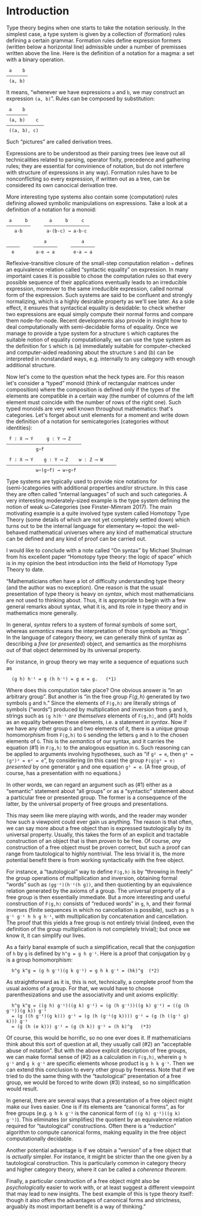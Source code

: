 # Introduction

Type theory begins when one starts to take the notation seriously. In the simplest case,
a type system is given by a collection of (formation) rules defining a certain grammar.
Formation rules define expression formers (written below a horizontal line) admissible under a number of premisses written above the line. Here is the definition of a notation for a magma:
a set with a binary operation.
```
 a    b
————————
 (a, b)
```

It means, “whenever we have expressions `a` and `b`, we may construct an expression
`(a, b)`”. Rules can be composed by substitution:
```
 a    b
————————
 (a, b)    c
——————————————
 ((a, b), c)
```
Such “pictures” are called derivation trees.

Expressions are to be understood as their parsing trees (we leave out all technicalities related to parsing,
operator fixity, precedence and gathering rules; they are essential for convinience of notation, but do not
interfere with structure of expressions in any way). Formation rules have to be nonconflicting so every
expression, if written out as a tree, can be considered its own canocical derivation tree.

More interesting type systems also contain some (computation) rules defining allowed symbolic manipulations
on expressions. Take a look at a definition of a notation for a monoid:
```
 a     b        a     b     c
—————————     —————————————————
   a·b         a·(b·c) ⇝ a·b·c
   
              a             a
—————     —————————     —————————   
  e        a·e ⇝ a       e·a ⇝ a    
```

Reflexive-transitive closure of the small-step computation relation `⇝` defines an equivalence relation called
“syntactic equality” on expression. In many importaint cases it is possible to chose the computation rules so that
every possible sequence of their applications eventually leads to an irreducible expression, moreover to the same
irreducible expression, called normal form of the expression. Such systems are said to be confluent and strongly
normalizing, which is a highly desirable property as we'll see later. As a side effect, it ensures that
syntactical equality is desidable: to check whether two expressions are equal simply compute their normal forms
and compare them node-for-node. Recent developments also provide in insight how to deal computationally with
semi-decidable forms of equality. Once we manage to provide a type system for a structure `S` which captures
the suitable notion of equality computationally, we can use the type system as the definition for `S`
which is (a) immediately suitable for computer-checked and computer-aided readoning about the structure
`S` and (b) can be interpreted in nonstandard ways, e.g. internally to any category with enough additional
structure.

Now let's come to the question what the heck types are. For this reason let's consider a “typed” monoid
(think of rectangular matrices under composition) where the composition is defined only if the types of
the elements are compatible in a certain way (the number of columns of the left element must coincide
with the number of rows of the right one). Such typed monoids are very well known throughout mathematics:
that's categories. Let's forget about unit elements for a moment and write down the definition
of a notation for semicategories (categories without identities):
```
 f : X ⟶ Y     g : Y ⟶ Z
————————————————————————————
           g∘f
           
 f : X ⟶ Y    g : Y ⟶ Z    w : Z ⟶ W
—————————————————————————————————————————
           w∘(g∘f) ⇝ w∘g∘f
```

Type systems are typically used to provide nice notations for (semi-)categories with additional properties and/or
structure. In this case they are often called “internal languages” of such and such categories.
A very interesting moderately-sized example is the type system defining the notion of weak ω-Categories (see Finster-Mimram 2017).
The main motivating example is a quite involved type system called Homotopy Type Theory (some details of which are not yet completely
settled down) which turns out to be the internal language for elementary ∞-topoi: the well-behaved mathematical universes where any kind
of mathematical structure can be defined and any kind of proof can be carried out.

I would like to conclude with a note called “On syntax” by Michael Shulman from his excellent paper “Homotopy type theory: the logic of space” which
is in my opinion the best introduction into the field of Homotopy Type Theory to date.

“Mathematicians often have a lot of difficulty understanding type theory (and the author was no exception).
One reason is that the usual presentation of type theory is heavy on _syntax_, which most mathematicians are not used to thinking about.
Thus, it is appropriate to begin with a few general remarks about syntax, what it is, and its role in type theory and in mathematics more generally.

In general, _syntax_ refers to a system of formal symbols of some sort, whereas _semantics_ means the interpretation of those symbols as “things”.
In the language of category theory, we can generally think of syntax as describing a _free_ (or _presented_) object, and semantics as the morphisms out of that object determined by its universal property.

For instance, in group theory we may write a sequence of equations such as
```
  (g h) h⁻¹ = g (h h⁻¹) = g e = g.   (*1)
```
Where does this computation take place?
One obvious answer is “in an arbitrary group”.
But another is “in the free group $F\langle g,h\rangle$ generated by two symbols `g` and `h`.”
Since the elements of `F⟨g,h⟩` are literally strings of symbols (“words”) produced by multiplication and inversion from `g` and `h`, strings such as `(g h)h⁻¹` _are themselves_ elements of `F⟨g,h⟩`, and (#1) holds as an equality between these elements, i.e. a statement _in syntax_.
Now if we have any other group `G` and two elements of it, there is a unique group homomorphism from `F⟨g,h⟩` to `G` sending the letters `g` and `h` to the chosen elements of `G`.
This is the _semantics_ of our syntax, and it carries the equation (#1) in `F⟨g,h⟩` to the analogous equation in `G`.
Such reasoning can be applied to arguments involving hypotheses, such as “if `g² = e`, then `g⁴ = (g²)² = e² = e`”, by considering (in this case) the group `F⟨g|g² = e⟩` _presented_ by one generator `g` and one equation `g² = e`.
(A free group, of course, has a presentation with no equations.)

In other words, we can regard an argument such as (#1) either as a “semantic” statement about “all groups” or as a “syntactic” statement about a particular free or presented group. The former is a consequence of the latter, by the universal property of free groups and presentations.

This may seem like mere playing with words, and the reader may wonder how such a viewpoint could ever gain us anything. The reason is that often, we can say more about a free object than is expressed tautologically by its universal property.
Usually, this takes the form of an explicit and tractable construction of an object that is then _proven_ to be free.
Of course, _any_ construction of a free object must be proven correct, but such a proof can range from tautological to highly nontrivial.
The less trivial it is, the more potential benefit there is from working syntactically with the free object.

For instance, a “tautological” way to define `F⟨g,h⟩` is by “throwing in freely” the group operations of multiplication and inversion, obtaining formal “words” such as `(gg⁻¹)(h⁻¹(h g))`, and then quotienting by an equivalence relation generated by the axioms of a group.
The universal property of a free group is then essentially immediate.
But a more interesting and useful construction of `F⟨g,h⟩` consists of “reduced words” in `g`, `h`, and their formal inverses (finite sequences in which no cancellation is possible), such as `g h g⁻¹ g⁻¹ h h g h⁻¹`, with multiplication by concatenation and cancellation.
The proof that this yields a free group is not entirely trivial (indeed, even the definition of the group multiplication is not completely trivial); but once we know it, it can simplify our lives.

As a fairly banal example of such a simplification, recall that the _conjugation_ of `h` by `g` is defined by `h^g = g h g⁻¹`.
Here is a proof that conjugation by `g` is a group homomorphism:
```
  h^g k^g = (g h g⁻¹)(g k g⁻¹) = g h k g⁻¹ = (hk)^g  (*2)
```
As straightforward as it is, this is not, technically, a complete proof from the usual axioms of a group.
For that, we would have to choose parenthesizations and use the associativity and unit axioms explicitly:
```
  h^g k^g = ((g h) g⁻¹)((g k) g⁻¹) = (g (h g⁻¹))((g k) g⁻¹) = ((g (h g⁻¹))(g k)) g⁻¹
  = (g ((h g⁻¹)(g k))) g⁻¹ = (g (h (g⁻¹(g k)))) g⁻¹ = (g (h ((g⁻¹ g) k))) g⁻¹
  = (g (h (e k))) g⁻¹ = (g (h k)) g⁻¹ = (h k)^g   (*3)
```
Of course, this would be horrific, so no one ever does it.
If mathematicians think about this sort of question at all, they usually call (#2) an “acceptable abuse of notation”.
But with the above explicit description of free groups, we can make formal sense of (#2) as a calculation in `F⟨g,h⟩`, wherein `g h g⁻¹` and `g k g⁻¹` are specific elements whose product is `g h k g⁻¹`.
Then we can extend this conclusion to every other group by freeness.
Note that if we tried to do the same thing with the “tautological” presentation of a free group, we would be forced to write down (#3) instead, so no simplification would result.

In general, there are several ways that a presentation of a free object might make our lives easier.
One is if its elements are “canonical forms”, as for free groups (e.g. `g h k g⁻¹` is the canonical form of `((g h) g⁻¹)((g k) g⁻¹)`).
This eliminates (or simplifies) the quotient by an equivalence relation required for “tautological” constructions.
Often there is a “reduction” algorithm to compute canonical forms, making equality in the free object computationally decidable.

Another potential advantage is if we obtain a “version” of a free object that is _actually_ simpler.
For instance, it might be stricter than the one given by a tautological construction.
This is particularly common in category theory and higher category theory, where it can be called a _coherence theorem_.

Finally, a particular construction of a free object might also be _psychologically_ easier to work with, or at least suggest a different viewpoint that may lead to new insights.
The best example of this is type theory itself: though it also offers the advantages of canonical forms and strictness, arguably its most important benefit is a way of thinking.”
